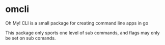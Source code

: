 # omcli
Oh My! CLI is a small package for creating command line apps in go

This package only sports one level of sub commands, and flags may only be set on sub comands.
